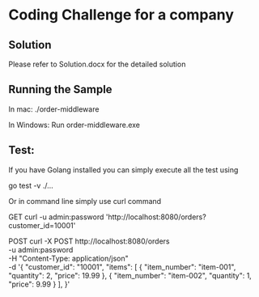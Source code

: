 # Coding Challenge for a company


<h2>Solution</h2>

Please refer to Solution.docx for the detailed solution

<h2> Running the Sample </h2>

In mac:
./order-middleware

In Windows:
Run order-middleware.exe


Test:
--

If you have Golang installed you can simply execute all the test using <br/>

go test -v ./...


Or in command line simply use curl command

GET
curl -u admin:password 'http://localhost:8080/orders?customer_id=10001'


POST
curl -X POST http://localhost:8080/orders \
-u admin:password \
-H "Content-Type: application/json" \
-d '{
"customer_id": "10001",
"items": [
{
"item_number": "item-001",
"quantity": 2,
"price": 19.99
},
{
"item_number": "item-002",
"quantity": 1,
"price": 9.99
}
],
}'
